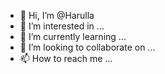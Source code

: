 - 👋 Hi, I’m @Harulla
- 👀 I’m interested in ...
- 🌱 I’m currently learning ...
- 💞️ I’m looking to collaborate on ...
- 📫 How to reach me ...

<!---
Harulla/Harulla is a ✨ special ✨ repository because its `README.md` (this file) appears on your GitHub profile.
You can click the Preview link to take a look at your changes.
--->
